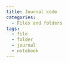 ```yaml
---
title: Journal code
categories:
  - Files and folders
tags:
  - file
  - folder
  - journal
  - notebook
---
```

